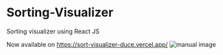 # Sorting-Visualizer
Sorting visualizer using React JS

Now available on https://sort-visualizer-duce.vercel.app/
![manual image](https://user-images.githubusercontent.com/55838882/114739493-e567e500-9d83-11eb-91f4-fbcafac73a50.PNG)
